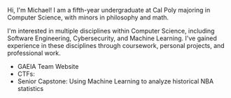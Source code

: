 Hi, I'm Michael! I am a fifth-year undergraduate at Cal Poly majoring in Computer Science, with minors in philosophy and math.

I'm interested in multiple disciplines within Computer Science, including Software Engineering, Cybersecurity, and Machine Learning. I've gained experience in these disciplines through coursework, personal projects, and professional work.

- GAEIA Team Website
- CTFs:
- Senior Capstone: Using Machine Learning to analyze historical NBA statistics

